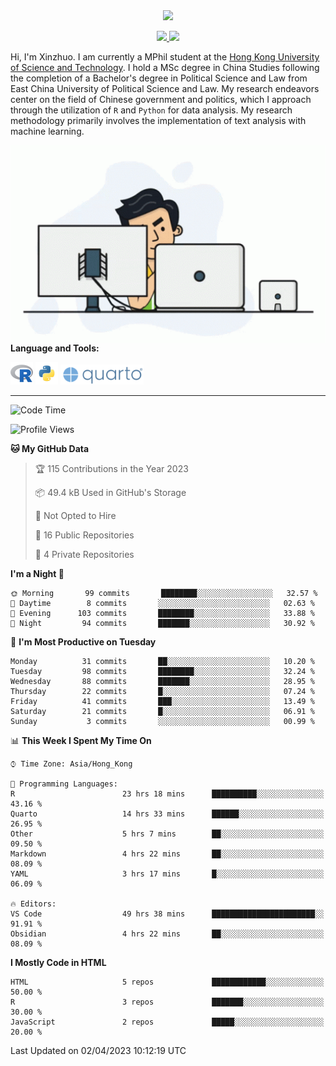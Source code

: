 <div align='center'>
<img src='https://readme-typing-svg.herokuapp.com?font=ubuntu&color=4d3900&center=true&lines=HKUST+Mphil+in+SOSC;Focus+on+China;Code+for+PoliSci'/>
</div>


<p align='center'>
 <a href='https://www.linkedin.com/in/xinzhuo-huang-5161011ba/' target='_blank'>
        <img src='https://img.shields.io/badge/linkedin%20-%230077B5.svg?&style=for-the-badge&logo=linkedin&logoColor=white'/>
    </a>
 <a href='https://twitter.com/HsinchoH' target='_blank'>
        <img src='https://img.shields.io/badge/Twitter-1DA1F2?style=for-the-badge&logo=twitter&logoColor=white'/>
    </a>
    </p>
    
Hi, I'm Xinzhuo. I am currently a MPhil student at the [Hong Kong University of Science and Technology](https://sosc.hkust.edu.hk/node/613). I hold a MSc degree in China Studies following the completion of a Bachelor's degree in Political Science and Law from East China University of Political Science and Law. My research endeavors center on the field of Chinese government and politics, which I approach through the utilization of `R` and `Python` for data analysis. My research methodology primarily involves the implementation of text analysis with machine learning.




<img align='right' src="https://github.com/xinzhuohkust/xinzhuohkust/blob/main/programmer.gif" width="590">




**Language and Tools:**  

<code><img height="36" src="https://raw.githubusercontent.com/github/explore/80688e429a7d4ef2fca1e82350fe8e3517d3494d/topics/r/r.png"></code>
<code><img height="36" src="https://raw.githubusercontent.com/github/explore/80688e429a7d4ef2fca1e82350fe8e3517d3494d/topics/python/python.png"></code>
<code><img height="32" src="https://github.com/quarto-dev/quarto-r/blob/main/man/figures/quarto.png"></code>

---
<!--START_SECTION:waka-->
![Code Time](http://img.shields.io/badge/Code%20Time-278%20hrs%2042%20mins-blue)

![Profile Views](http://img.shields.io/badge/Profile%20Views-42-blue)

**🐱 My GitHub Data** 

> 🏆 115 Contributions in the Year 2023
 > 
> 📦 49.4 kB Used in GitHub's Storage 
 > 
> 🚫 Not Opted to Hire
 > 
> 📜 16 Public Repositories 
 > 
> 🔑 4 Private Repositories  
 > 
**I'm a Night 🦉** 

```text
🌞 Morning       99 commits       ████████░░░░░░░░░░░░░░░░░   32.57 % 
🌆 Daytime        8 commits       ░░░░░░░░░░░░░░░░░░░░░░░░░   02.63 % 
🌃 Evening      103 commits       ████████░░░░░░░░░░░░░░░░░   33.88 % 
🌙 Night         94 commits       ███████░░░░░░░░░░░░░░░░░░   30.92 % 

```
📅 **I'm Most Productive on Tuesday** 

```text
Monday          31 commits       ██░░░░░░░░░░░░░░░░░░░░░░░   10.20 % 
Tuesday         98 commits       ████████░░░░░░░░░░░░░░░░░   32.24 % 
Wednesday       88 commits       ███████░░░░░░░░░░░░░░░░░░   28.95 % 
Thursday        22 commits       █░░░░░░░░░░░░░░░░░░░░░░░░   07.24 % 
Friday          41 commits       ███░░░░░░░░░░░░░░░░░░░░░░   13.49 % 
Saturday        21 commits       █░░░░░░░░░░░░░░░░░░░░░░░░   06.91 % 
Sunday           3 commits       ░░░░░░░░░░░░░░░░░░░░░░░░░   00.99 % 

```


📊 **This Week I Spent My Time On** 

```text
⌚︎ Time Zone: Asia/Hong_Kong

💬 Programming Languages: 
R                        23 hrs 18 mins      ██████████░░░░░░░░░░░░░░░   43.16 % 
Quarto                   14 hrs 33 mins      ██████░░░░░░░░░░░░░░░░░░░   26.95 % 
Other                    5 hrs 7 mins        ██░░░░░░░░░░░░░░░░░░░░░░░   09.50 % 
Markdown                 4 hrs 22 mins       ██░░░░░░░░░░░░░░░░░░░░░░░   08.09 % 
YAML                     3 hrs 17 mins       █░░░░░░░░░░░░░░░░░░░░░░░░   06.09 % 

🔥 Editors: 
VS Code                  49 hrs 38 mins      ███████████████████████░░   91.91 % 
Obsidian                 4 hrs 22 mins       ██░░░░░░░░░░░░░░░░░░░░░░░   08.09 % 

```

**I Mostly Code in HTML** 

```text
HTML                     5 repos             ████████████░░░░░░░░░░░░░   50.00 % 
R                        3 repos             ███████░░░░░░░░░░░░░░░░░░   30.00 % 
JavaScript               2 repos             █████░░░░░░░░░░░░░░░░░░░░   20.00 % 

```



 Last Updated on 02/04/2023 10:12:19 UTC
<!--END_SECTION:waka-->
    
    
    
    
    
    
    
    
